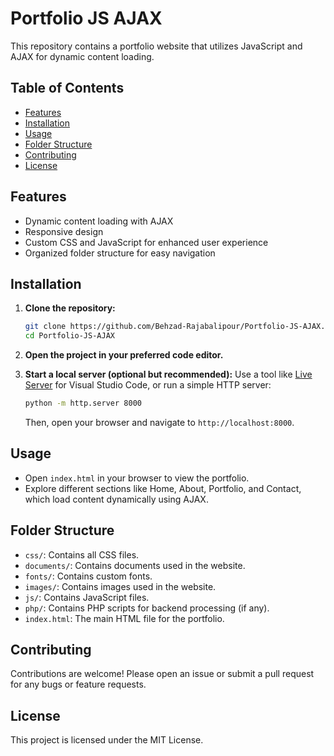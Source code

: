 # Portfolio JS AJAX

This repository contains a portfolio website that utilizes JavaScript and AJAX for dynamic content loading.

## Table of Contents
- [Features](#features)
- [Installation](#installation)
- [Usage](#usage)
- [Folder Structure](#folder-structure)
- [Contributing](#contributing)
- [License](#license)

## Features
- Dynamic content loading with AJAX
- Responsive design
- Custom CSS and JavaScript for enhanced user experience
- Organized folder structure for easy navigation

## Installation

1. **Clone the repository:**
    ```bash
    git clone https://github.com/Behzad-Rajabalipour/Portfolio-JS-AJAX.git
    cd Portfolio-JS-AJAX
    ```

2. **Open the project in your preferred code editor.**

3. **Start a local server (optional but recommended):**
   Use a tool like [Live Server](https://marketplace.visualstudio.com/items?itemName=ritwickdey.LiveServer) for Visual Studio Code, or run a simple HTTP server:
    ```bash
    python -m http.server 8000
    ```
    Then, open your browser and navigate to `http://localhost:8000`.

## Usage
- Open `index.html` in your browser to view the portfolio.
- Explore different sections like Home, About, Portfolio, and Contact, which load content dynamically using AJAX.

## Folder Structure
- `css/`: Contains all CSS files.
- `documents/`: Contains documents used in the website.
- `fonts/`: Contains custom fonts.
- `images/`: Contains images used in the website.
- `js/`: Contains JavaScript files.
- `php/`: Contains PHP scripts for backend processing (if any).
- `index.html`: The main HTML file for the portfolio.

## Contributing
Contributions are welcome! Please open an issue or submit a pull request for any bugs or feature requests.

## License
This project is licensed under the MIT License.
